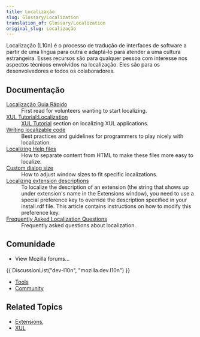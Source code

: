 ```yaml
---
title: Localização
slug: Glossary/Localization
translation_of: Glossary/Localization
original_slug: Localização
---
```

<p>Localização (L10n) é o processo de tradução de interfaces de software a partir de uma língua para outra e adaptá-lo para atender a uma cultura estrangeira. Esses recursos são para qualquer pessoa com interesse nos aspectos técnicos envolvidos na localização. Eles são para os desenvolvedores e todos os colaboradores.</p>

<h2 id="Documentação">Documentação</h2>

<dl>
  <dt><a href="/pt-BR/docs/Mozilla/Localization/Guia_rápido">Localização Guia Rápido</a></dt>
  <dd>First read for volunteers wanting to start localizing.</dd>
  <dt><a href="/en-US/docs/XUL_Tutorial/Localization">XUL Tutorial:Localization</a></dt>
  <dd><a href="/en-US/docs/XUL_Tutorial">XUL Tutorial</a> section on localizing XUL applications.</dd>
  <dt><a href="/en-US/docs/Writing_localizable_code">Writing localizable code</a></dt>
  <dd>Best practices and guidelines for programmers to play nicely with localization.</dd>
  <dt><a href="http://wiki.babelzilla.org/index.php?title=Tutorials#How_to_localize_strings_from_the_help.html_file_of_an_extension">Localizing Help files</a></dt>
  <dd>How to separate content from HTML to make these files more easy to localize.</dd>
  <dt><a href="http://wiki.babelzilla.org/index.php?title=Tutorials#How_to_resize_a_xul_pref_dialog_according_to_every_language">Custom dialog size</a></dt>
  <dd>How to adjust window sizes to fit specific localizations.</dd>
  <dt><a href="/en-US/docs/Localizing_extension_descriptions">Localizing extension descriptions</a></dt>
  <dd>To localize the description of an extension (the string that shows up under extension's name in the Extensions window), you need to use a special preference key to override the description specified in your install.rdf file. This article contains instructions on how to modify this preference key.</dd>
  <dt><a href="/en-US/docs/Frequently_Asked_Localization_Questions">Frequently Asked Localization Questions</a></dt>
  <dd>Frequently asked questions about localization.</dd>
</dl>

<h2 id="Comunidade">Comunidade</h2>

<ul>
  <li>View Mozilla forums...</li>
</ul>

<p>{{ DiscussionList("dev-l10n", "mozilla.dev.l10n") }}</p>

<ul>
  <li><a href="/Special:Tags?tag=Localization:Tools&amp;language=en">Tools</a></li>
  <li><a href="https://wiki.mozilla.org/L10n">Community</a></li>
</ul>

<h2 id="Related_Topics" name="Related_Topics">Related Topics</h2>

<ul>
  <li><a href="/en-US/docs/Extensions">Extensions</a>,</li>
  <li><a href="/en-US/docs/XUL">XUL</a></li>
</ul>
